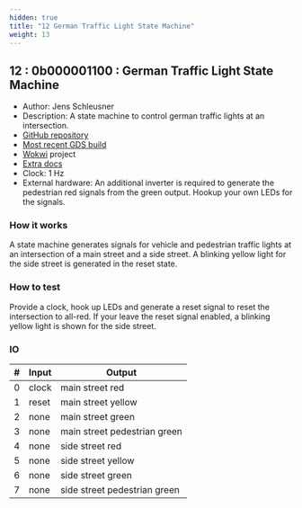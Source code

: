```yaml
---
hidden: true
title: "12 German Traffic Light State Machine"
weight: 13
---
```


## 12 : 0b000001100 : German Traffic Light State Machine

* Author: Jens Schleusner
* Description: A state machine to control german traffic lights at an intersection.
* [GitHub repository](https://github.com/JensIMS/tt02-trafficlight)
* [Most recent GDS build](https://github.com/JensIMS/tt02-trafficlight/actions/runs/3451257074)
* [Wokwi](https://wokwi.com/projects/347690870424732244) project
* [Extra docs]()
* Clock: 1 Hz
* External hardware: An additional inverter is required to generate the pedestrian red signals from the green output. Hookup your own LEDs for the signals.



### How it works

A state machine generates signals for vehicle and pedestrian traffic lights at an intersection of a main street and a side street. A blinking yellow light for the side street is generated in the reset state.

### How to test

Provide a clock, hook up LEDs and generate a reset signal to reset the intersection to all-red. If your leave the reset signal enabled, a blinking yellow light is shown for the side street.

### IO

| # | Input        | Output       |
|---|--------------|--------------|
| 0 | clock  | main street red |
| 1 | reset  | main street yellow |
| 2 | none  | main street green |
| 3 | none  | main street pedestrian green |
| 4 | none  | side street red |
| 5 | none  | side street yellow |
| 6 | none  | side street green |
| 7 | none  | side street pedestrian green |
